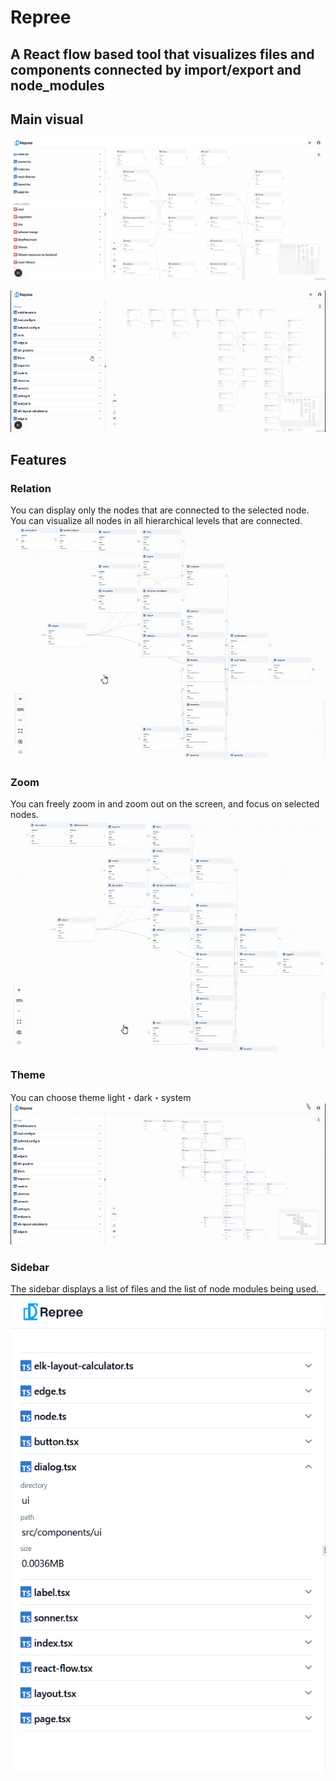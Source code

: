 # Repree
## A React flow based tool that visualizes files and components connected by import/export and node_modules

## Main visual
![top](/assets/repree-top.png)

![top-gif](/assets/node_modules.gif)

## Features
### Relation
You can display only the nodes that are connected to the selected node. You can visualize all nodes in all hierarchical levels that are connected.
![relation](/assets/relation.gif)

### Zoom
You can freely zoom in and zoom out on the screen, and focus on selected nodes.
![zoom](/assets/select.gif)

### Theme
You can choose theme light・dark・system
![theme](/assets/darkmode.gif)

### Sidebar
The sidebar displays a list of files and the list of node modules being used.
![sidebar](/assets/sidebar.png)